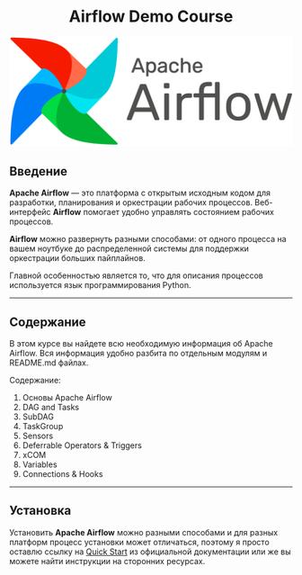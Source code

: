 <h1 align="center">Airflow Demo Course</h1>


![img.png](img.png)

## Введение


**Apache Airflow** — это платформа с открытым исходным кодом для разработки, 
планирования и оркестрации рабочих процессов. Веб-интерфейс **Airflow** помогает 
удобно управлять состоянием рабочих процессов. 

**Airflow** можно развернуть разными способами: от 
одного процесса на вашем ноутбуке до распределенной системы для 
поддержки оркестрации больших пайплайнов.

Главной особенностью является то, что для описания процессов используется 
язык программирования Python.

---
## Содержание

В этом курсе вы найдете всю необходимую информация об Apache Airflow.
Вся информация удобно разбита по отдельным модулям и README.md файлах.

Содержание:
1. Основы Apache Airflow
2. DAG and Tasks
3. SubDAG
4. TaskGroup
5. Sensors
6. Deferrable Operators & Triggers
7. xCOM
8. Variables
9. Connections & Hooks


---
## Установка

Установить **Apache Airflow** можно разными способами и для разных платформ процесс
установки может отличаться, поэтому я просто оставлю ссылку на [Quick Start](https://airflow.apache.org/docs/apache-airflow/stable/start.html) из официальной
документации или же вы можете найти инструкции на сторонних ресурсах.
